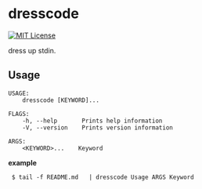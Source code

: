# dresscode
[![MIT License](http://img.shields.io/badge/license-MIT-blue.svg?style=flat)](LICENSE)

dress up stdin.

## Usage
```
USAGE:
    dresscode [KEYWORD]...

FLAGS:
    -h, --help       Prints help information
    -V, --version    Prints version information

ARGS:
    <KEYWORD>...    Keyword
```
**example**

` $ tail -f README.md   | dresscode Usage ARGS Keyword`
